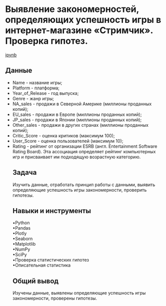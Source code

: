 <a name="lists"><h1>Выявление закономерностей, определяющих успешность игры в интернет-магазине «Стримчик». Проверка гипотез.</h1></a>
[ipynb](https://github.com/natashkaau/portfolio/blob/fd362b897882113e6b0714b8e9bacad46a9c397c/project_14/project_14.ipynb)  
<a name="lists"><h2>Данные</h2></a>
- Name - название игры;  
- Platform - платформа;  
- Year_of_Release - год выпуска;  
- Genre - жанр игры;  
- NA_sales - продажи в Северной Америке (миллионы проданных копий);  
- EU_sales - продажи в Европе (миллионы проданных копий);  
- JP_sales - продажи в Японии (миллионы проданных копий);  
- Other_sales - продажи в других странах (миллионы проданных копий);  
- Critic_Score - оценка критиков (максимум 100);  
- User_Score - оценка пользователей (максимум 10);  
- Rating - рейтинг от организации ESRB (англ. Entertainment Software Rating Board). Эта ассоциация определяет рейтинг
компьютерных игр и присваивает им подходящую возрастную категорию.     
<a name="lists"><h2>Задача</h2></a>
Изучить данные, отработать принцип работы с данными, выявить определяющие успешность игры закономерности, проверить гипотезы.
<a name="lists"><h2>Навыки и инструменты</h2></a>
•Python  
•Pandas  
•Plotly  
•Seaborn  
•Matplotlib  
•NumPy  
•SciPy  
•Проверка статистических гипотез  
•Описательная статистика  
<a name="lists"><h2>Общий вывод</h2></a>
Изучены данные, выявлены определяющие успешность игры закономерности, проверены гипотезы.
